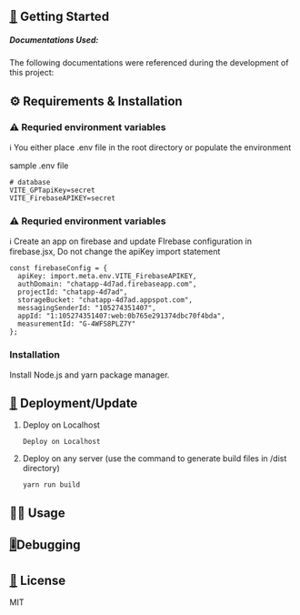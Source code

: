 
## [🏁](https://emojipedia.org/chequered-flag/) Getting Started


##### Documentations Used:

The following documentations were referenced during the development of this project:

## ⚙️ Requirements & Installation

### ⚠ Requried environment variables

ℹ You either place .env file in the root directory or populate the environment

sample .env file

```
# database
VITE_GPTapiKey=secret
VITE_FirebaseAPIKEY=secret
```

### ⚠ Requried environment variables

ℹ Create an app on firebase and update FIrebase configuration in firebase.jsx, Do not change the apiKey import statement

```
const firebaseConfig = {
  apiKey: import.meta.env.VITE_FirebaseAPIKEY,
  authDomain: "chatapp-4d7ad.firebaseapp.com",
  projectId: "chatapp-4d7ad",
  storageBucket: "chatapp-4d7ad.appspot.com",
  messagingSenderId: "105274351407",
  appId: "1:105274351407:web:0b765e291374dbc70f4bda",
  measurementId: "G-4WFS8PLZ7Y"
};
```

### Installation

Install Node.js and yarn package manager.

## [🚀](https://emojipedia.org/rocket/) Deployment/Update

1. Deploy on Localhost

   ```
   Deploy on Localhost
   ```
2. Deploy on any server (use the command to generate build files in /dist directory)

   ```
   yarn run build
   ```

## 👨‍💻 Usage

## [🎚️](https://emojipedia.org/level-slider/)Debugging

## [🪪](https://emojipedia.org/identification-card/) License

MIT
